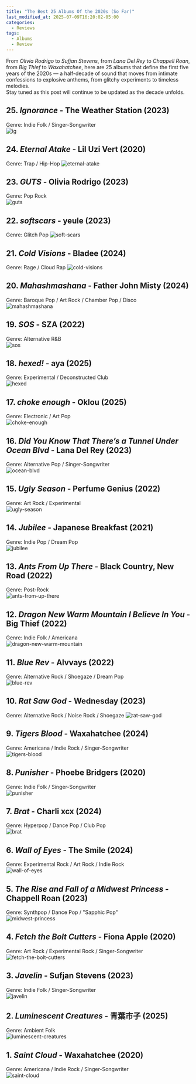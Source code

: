 ```yaml
---
title: "The Best 25 Albums Of the 2020s (So Far)"
last_modified_at: 2025-07-09T16:20:02-05:00
categories:
  - Reviews
tags:
  - Albums
  - Review
---
```


From *Olivia Rodrigo* to *Sufjan Stevens*, from *Lana Del Rey* to *Chappell Roan*, from *Big Thief* to *Waxahatchee*, here are 25 albums that define the first five years of the 2020s — a half-decade of sound that moves from intimate confessions to explosive anthems, from glitchy experiments to timeless melodies.  
Stay tuned as this post will continue to be updated as the decade unfolds.  

## 25. *Ignorance* - The Weather Station (2023)  
Genre: Indie Folk / Singer-Songwriter  
![ig](/assets/images/album-covers/ig.jpg)  

## 24. *Eternal Atake* - Lil Uzi Vert (2020)  
Genre: Trap / Hip-Hop
![eternal-atake](/assets/images/album-covers/ea.jpg)  

## 23. *GUTS* - Olivia Rodrigo (2023)  
Genre: Pop Rock  
![guts](/assets/images/album-covers/guts.jpg)  

## 22. *softscars* - yeule (2023)  
Genre: Glitch Pop
![soft-scars](/assets/images/album-covers/ss.jpg)  

## 21. *Cold Visions* - Bladee (2024)  
Genre: Rage / Cloud Rap
![cold-visions](/assets/images/album-covers/coldvisions.jpg)  

## 20. *Mahashmashana* - Father John Misty (2024)  
Genre: Baroque Pop / Art Rock / Chamber Pop / Disco  
![mahashmashana](/assets/images/album-covers/mah.jpg)  

## 19. *SOS* - SZA (2022)  
Genre: Alternative R&B  
![sos](/assets/images/album-covers/sos.jpg)  

## 18. *hexed!* - aya (2025)  
Genre: Experimental / Deconstructed Club  
![hexed](/assets/images/album-covers/hexed.jpg)  

## 17. *choke enough* - Oklou (2025)  
Genre: Electronic / Art Pop  
![choke-enough](/assets/images/album-covers/ce.jpg)  

## 16. *Did You Know That There’s a Tunnel Under Ocean Blvd* - Lana Del Rey (2023)  
Genre: Alternative Pop / Singer-Songwriter  
![ocean-blvd](/assets/images/album-covers/ob.jpg)  

## 15. *Ugly Season* - Perfume Genius (2022)  
Genre: Art Rock / Experimental  
![ugly-season](/assets/images/album-covers/us.jpg)  

## 14. *Jubilee* - Japanese Breakfast (2021)  
Genre: Indie Pop / Dream Pop  
![jubilee](/assets/images/album-covers/jub.jpg)  

## 13. *Ants From Up There* - Black Country, New Road (2022)  
Genre: Post-Rock  
![ants-from-up-there](/assets/images/album-covers/afut.jpg)  

## 12. *Dragon New Warm Mountain I Believe In You* - Big Thief (2022)  
Genre: Indie Folk / Americana  
![dragon-new-warm-mountain](/assets/images/album-covers/dnwm.jpg)  

## 11. *Blue Rev* - Alvvays (2022)  
Genre: Alternative Rock / Shoegaze / Dream Pop  
![blue-rev](/assets/images/album-covers/br.jpg)  

## 10. *Rat Saw God* - Wednesday (2023)  
Genre: Alternative Rock / Noise Rock / Shoegaze 
![rat-saw-god](/assets/images/album-covers/rsg.jpg)  

## 9. *Tigers Blood* - Waxahatchee (2024)  
Genre: Americana / Indie Rock / Singer-Songwriter  
![tigers-blood](/assets/images/album-covers/tb.jpg)  

## 8. *Punisher* - Phoebe Bridgers (2020)  
Genre: Indie Folk / Singer-Songwriter  
![punisher](/assets/images/album-covers/punisher.jpg)  

## 7. *Brat* - Charli xcx (2024)  
Genre: Hyperpop / Dance Pop / Club Pop  
![brat](/assets/images/album-covers/brat.jpg)  

## 6. *Wall of Eyes* - The Smile (2024)  
Genre: Experimental Rock / Art Rock / Indie Rock  
![wall-of-eyes](/assets/images/album-covers/woe.jpg)  

## 5. *The Rise and Fall of a Midwest Princess* - Chappell Roan (2023)  
Genre: Synthpop / Dance Pop / "Sapphic Pop"  
![midwest-princess](/assets/images/album-covers/raf.jpg)  

## 4. *Fetch the Bolt Cutters* - Fiona Apple (2020)  
Genre: Art Rock / Experimental Rock / Singer-Songwriter  
![fetch-the-bolt-cutters](/assets/images/album-covers/ftbc.jpg)  

## 3. *Javelin* - Sufjan Stevens (2023)  
Genre: Indie Folk / Singer-Songwriter  
![javelin](/assets/images/album-covers/jav.jpg)  

## 2. *Luminescent Creatures* - 青葉市子 (2025)  
Genre: Ambient Folk  
![luminescent-creatures](/assets/images/album-covers/lc.jpg)  

## 1. *Saint Cloud* - Waxahatchee (2020)  
Genre: Americana / Indie Rock / Singer-Songwriter  
![saint-cloud](/assets/images/album-covers/sc.jpg)  

<script src="https://giscus.app/client.js"
        data-repo="vegebirrd/blog-comments"
        data-repo-id="R_kgDOPGH2Rg"
        data-category="General"
        data-category-id="DIC_kwDOPGH2Rs4Csafo"
        data-mapping="pathname"
        data-strict="0"
        data-reactions-enabled="1"
        data-emit-metadata="0"
        data-input-position="bottom"
        data-theme="light"
        data-lang="en"
        crossorigin="anonymous"
        async>
</script>